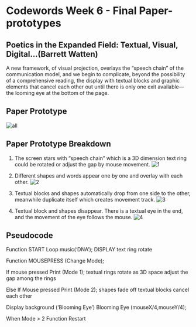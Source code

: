 # Codewords Week 6 - Final Paper-prototypes 

## Poetics in the Expanded Field: Textual, Visual, Digital...(Barrett Watten)

A new framework, of visual projection, overlays the “speech chain” of the communication model, and we begin to complicate, beyond the possibility of a comprehensive reading, the display with textual blocks and graphic elements that cancel each other out until there is only one exit available—the looming eye at the bottom of the page.

## Paper Prototype
![all](https://user-images.githubusercontent.com/68985217/93348501-9f908000-f879-11ea-907f-6ccf2b01f8ec.gif)

## Paper Prototype Breakdown
1. The screen stars with “speech chain” which is a 3D dimension text ring could be rotated or adjust the gap by mouse movement.
![1](https://user-images.githubusercontent.com/68985217/93348460-94d5eb00-f879-11ea-9164-8ed416914d2f.gif)


2. Different shapes and words appear one by one and overlay with each other.
![2](https://user-images.githubusercontent.com/68985217/93348469-97384500-f879-11ea-8e39-3da1c99263a5.gif)

3. Textual blocks and shapes automatically drop from one side to the other, meanwhile duplicate itself which creates movement track. 
![3](https://user-images.githubusercontent.com/68985217/93348475-99020880-f879-11ea-97c6-8a8686eb352d.gif)

4. Textual block and shapes disappear. There is a textual eye in the end, and the movement of the eye follows the mouse.
![4](https://user-images.githubusercontent.com/68985217/93348549-b3d47d00-f879-11ea-8db2-8f532fcf8176.gif)

## Pseudocode
Function START
Loop music(‘DNA’);
DISPLAY text ring rotate 

Function MOUSEPRESS 
(Change Mode);

If mouse pressed
Print (Mode 1);
textual rings rotate as 3D space 
adjust the gap among the rings

Else If
Mouse pressed 
Print (Mode 2);
shapes fade off 
textual blocks cancel each other 

Display background (‘Blooming Eye’)
Blooming Eye (mouseX/4,mouseY/4);

When Mode > 2
Function Restart 

